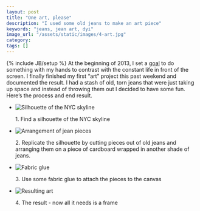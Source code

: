 ```yaml
---
layout: post
title: "One art, please"
description: "I used some old jeans to make an art piece"
keywords: "jeans, jean art, dyi"
image_url: "/assets/static/images/4-art.jpg"
category:
tags: []
---
```

{% include JB/setup %}
At the beginning of 2013, I set a <a href="http://dangoldin.com/2013/01/02/2013-goals/" target="_blank">goal</a> to do something with my hands to contrast with the constant life in front of the screen. I finally finished my first “art” project this past weekend and documented the result. I had a stash of old, torn jeans that were just taking up space and instead of throwing them out I decided to have some fun. Here’s the process and end result.

<ul class="thumbnails">
  <li class="span8">
    <div class="thumbnail">
      <img src="{{ IMG_PATH }}1-art.jpg" alt="Silhouette of the NYC skyline">
      <p>1. Find a silhouette of the NYC skyline</p>
    </div>
  </li>
  <li class="span8">
    <div class="thumbnail">
      <img src="{{ IMG_PATH }}2-art.jpg" alt="Arrangement of jean pieces">
      <p>2. Replicate the silhouette by cutting pieces out of old jeans and arranging them on a piece of cardboard wrapped in another shade of jeans.</p>
    </div>
  </li>
  <li class="span8">
    <div class="thumbnail">
      <img src="{{ IMG_PATH }}3-art.jpg" alt="Fabric glue">
      <p>3. Use some fabric glue to attach the pieces to the canvas</p>
    </div>
  </li>
  <li class="span8">
    <div class="thumbnail">
      <img src="{{ IMG_PATH }}4-art.jpg" alt="Resulting art">
      <p>4. The result - now all it needs is a frame</p>
    </div>
  </li>
</ul>
